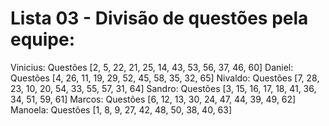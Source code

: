 ﻿# Lista 03 - Divisão de questões pela equipe:

Vinicius: Questões [2, 5, 22, 21, 25, 14, 43, 53, 56, 37, 46, 60]
Daniel: Questões [4, 26, 11, 19, 29, 52, 45, 58, 35, 32, 65]
Nivaldo: Questões [7, 28, 23, 10, 20, 54, 33, 55, 57, 31, 64]
Sandro: Questões [3, 15, 16, 17, 18, 41, 36, 34, 51, 59, 61]
Marcos: Questões [6, 12, 13, 30, 24, 47, 44, 39, 49, 62]
Manoela: Questões [1, 8, 9, 27, 42, 48, 50, 38, 40, 63]
